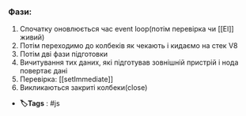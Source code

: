 ### Фази:
1. Спочатку оновлюється час event loop(потім перевірка чи [[El]] живий)
2.  Потім переходимо до колбеків як чекають і кидаємо на стек V8
3. Потім дві фази підготовки
4. Вичитування тих даних, які підготував зовнішній пристрій і нода повертає дані
5. Перевірка: [[setImmediate]]
6. Викликаються закриті колбеки(close)


- **🏷️Tags** : #js